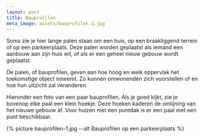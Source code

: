 ```yaml
---
layout: post
title: Bauprofilen
meta_image: assets/bauprofilen-1.jpg
---
```


Soms zie je hier lange palen staan om een huis, op een braakliggend terrein of op een parkeerplaats. Deze palen worden geplaatst als iemand een aanbouw aan zijn huis wil, of als er een geheel nieuw gebouw wordt geplaatst.

De palen, of bauprofilen, geven aan hoe hoog en welk oppervlak het toekomstige object inneemt. Zo kunnen omwonenden zich voorstellen of en hoe hun uitzicht zal veranderen.

Hieronder een foto van een paar bauprofilen. Als je goed kijkt, zie je bovenop elke paal een klein hoekje. Deze hoeken kaderen de omlijning van het nieuwe gebouw af. Voor huizen met een puntdak is er een paal met een punt beschikbaar.

{% picture bauprofilen-1.jpg --alt Bauprofilen op een parkeerplaats %}
